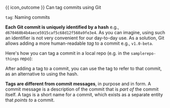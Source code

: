 <span id="prereqs"><panel src="../../revisionControl/savingHistory/unit-inElsewhere-asFlat.md" boilerplate header="{{ icon_prereq }} %%Project Management → Revision Control → Saving History%%" popup-url="{{ baseUrl }}/revisionControl/savingHistory" /></span>

<span id="outcomes">{{ icon_outcome }} Can tag commits using Git</span>

<span id="title">`tag`: Naming commits</span>

<div id="body">

**Each Git commit is uniquely identified by a hash** e.g., `d670460b4b4aece5915caf5c68d12f560a9fe3e4`. As you can imagine, using such an identifier is not very convenient for our day-to-day use. As a solution, Git allows adding a more human-readable _tag_ to a commit e.g., `v1.0-beta`.

Here's how you can tag a commit in a local repo (e.g. in the `samplerepo-things` repo):

<tabs>
  <tab header="SourceTree">
    <include src="./sourcetree.md" />
  </tab>
  <tab header="CLI">
    <include src="./cli.md" />
  </tab>
</tabs>

After adding a tag to a commit, you can use the tag to refer to that commit, as an alternative to using the hash.

<box type="warning" seamless>

**Tags are different from commit messages**, in purpose and in form. A commit message is a description of the commit that is _part of_ the commit itself. A tags is a short name for a commit, which exists as a separate entity that _points to_ a commit.
</box>
</div>

<div id="extras">
</div>
